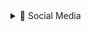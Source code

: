 <details>
<summary>📱 Social Media</summary>

### Stay Connected
| Platform | Link | Purpose |
|----------|------|---------|
| Telegram | [t.me/yourchannel](https://t.me/max_tonn88) | Announcements & Support |
| X | [x.com/yourhandle](https://x.com/max_tonny8) | News & Updates |

</details>

